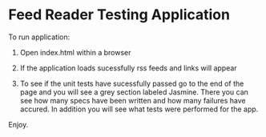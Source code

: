 # Feed Reader Testing Application

To run application:

1. Open index.html within a browser

2. If the application loads sucessfully rss feeds and links will appear

3. To see if the unit tests have sucessfully passed go to the end of the page and you will see a grey section labeled Jasmine. There you can see how many specs have been written and how many failures have accured. In addition you will see what tests were performed for the app.

Enjoy.